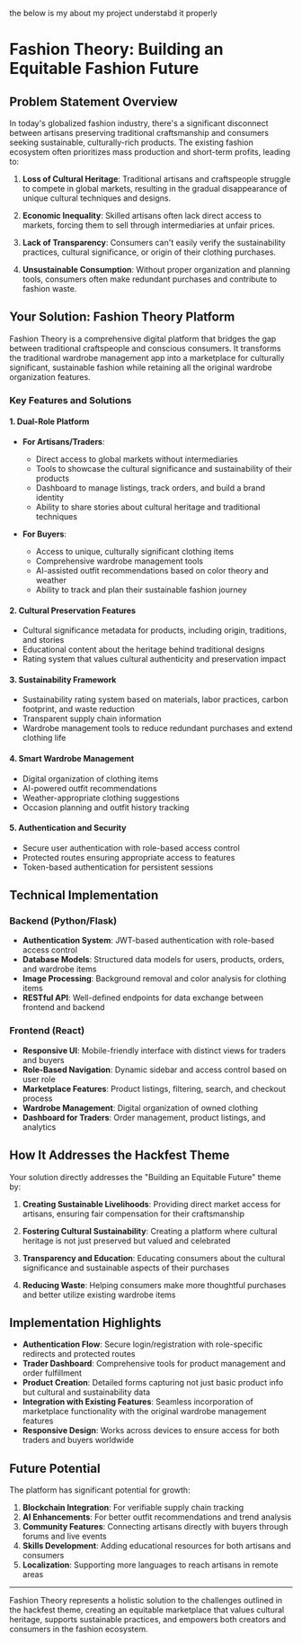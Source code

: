 the below is my about my project
understabd it properly
# Fashion Theory: Building an Equitable Fashion Future

## Problem Statement Overview

In today's globalized fashion industry, there's a significant disconnect between artisans preserving traditional craftsmanship and consumers seeking sustainable, culturally-rich products. The existing fashion ecosystem often prioritizes mass production and short-term profits, leading to:

1. **Loss of Cultural Heritage**: Traditional artisans and craftspeople struggle to compete in global markets, resulting in the gradual disappearance of unique cultural techniques and designs.

2. **Economic Inequality**: Skilled artisans often lack direct access to markets, forcing them to sell through intermediaries at unfair prices.

3. **Lack of Transparency**: Consumers can't easily verify the sustainability practices, cultural significance, or origin of their clothing purchases.

4. **Unsustainable Consumption**: Without proper organization and planning tools, consumers often make redundant purchases and contribute to fashion waste.

## Your Solution: Fashion Theory Platform

Fashion Theory is a comprehensive digital platform that bridges the gap between traditional craftspeople and conscious consumers. It transforms the traditional wardrobe management app into a marketplace for culturally significant, sustainable fashion while retaining all the original wardrobe organization features.

### Key Features and Solutions

#### 1. Dual-Role Platform
- **For Artisans/Traders**: 
  - Direct access to global markets without intermediaries
  - Tools to showcase the cultural significance and sustainability of their products
  - Dashboard to manage listings, track orders, and build a brand identity
  - Ability to share stories about cultural heritage and traditional techniques

- **For Buyers**:
  - Access to unique, culturally significant clothing items
  - Comprehensive wardrobe management tools
  - AI-assisted outfit recommendations based on color theory and weather
  - Ability to track and plan their sustainable fashion journey

#### 2. Cultural Preservation Features
- Cultural significance metadata for products, including origin, traditions, and stories
- Educational content about the heritage behind traditional designs
- Rating system that values cultural authenticity and preservation impact

#### 3. Sustainability Framework
- Sustainability rating system based on materials, labor practices, carbon footprint, and waste reduction
- Transparent supply chain information
- Wardrobe management tools to reduce redundant purchases and extend clothing life

#### 4. Smart Wardrobe Management
- Digital organization of clothing items
- AI-powered outfit recommendations
- Weather-appropriate clothing suggestions
- Occasion planning and outfit history tracking

#### 5. Authentication and Security
- Secure user authentication with role-based access control
- Protected routes ensuring appropriate access to features
- Token-based authentication for persistent sessions

## Technical Implementation

### Backend (Python/Flask)
- **Authentication System**: JWT-based authentication with role-based access control
- **Database Models**: Structured data models for users, products, orders, and wardrobe items
- **Image Processing**: Background removal and color analysis for clothing items
- **RESTful API**: Well-defined endpoints for data exchange between frontend and backend

### Frontend (React)
- **Responsive UI**: Mobile-friendly interface with distinct views for traders and buyers
- **Role-Based Navigation**: Dynamic sidebar and access control based on user role
- **Marketplace Features**: Product listings, filtering, search, and checkout process
- **Wardrobe Management**: Digital organization of owned clothing
- **Dashboard for Traders**: Order management, product listings, and analytics

## How It Addresses the Hackfest Theme

Your solution directly addresses the "Building an Equitable Future" theme by:

1. **Creating Sustainable Livelihoods**: Providing direct market access for artisans, ensuring fair compensation for their craftsmanship

2. **Fostering Cultural Sustainability**: Creating a platform where cultural heritage is not just preserved but valued and celebrated

3. **Transparency and Education**: Educating consumers about the cultural significance and sustainable aspects of their purchases

4. **Reducing Waste**: Helping consumers make more thoughtful purchases and better utilize existing wardrobe items

## Implementation Highlights

- **Authentication Flow**: Secure login/registration with role-specific redirects and protected routes
- **Trader Dashboard**: Comprehensive tools for product management and order fulfillment
- **Product Creation**: Detailed forms capturing not just basic product info but cultural and sustainability data
- **Integration with Existing Features**: Seamless incorporation of marketplace functionality with the original wardrobe management features
- **Responsive Design**: Works across devices to ensure access for both traders and buyers worldwide

## Future Potential

The platform has significant potential for growth:

1. **Blockchain Integration**: For verifiable supply chain tracking
2. **AI Enhancements**: For better outfit recommendations and trend analysis
3. **Community Features**: Connecting artisans directly with buyers through forums and live events
4. **Skills Development**: Adding educational resources for both artisans and consumers
5. **Localization**: Supporting more languages to reach artisans in remote areas

---

Fashion Theory represents a holistic solution to the challenges outlined in the hackfest theme, creating an equitable marketplace that values cultural heritage, supports sustainable practices, and empowers both creators and consumers in the fashion ecosystem.
